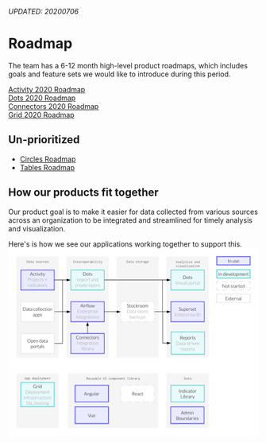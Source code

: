 _UPDATED: 20200706_

# Roadmap 
The team has a 6-12 month high-level product roadmaps, which includes goals and feature sets we would like to introduce during this period.

[Activity 2020 Roadmap](/start/roadmap/activity-roadmap.md)<br>
[Dots 2020 Roadmap](/start/roadmap/dots-roadmap.md)<br>
[Connectors 2020 Roadmap](/start/roadmap/connectors-roadmap.md)<br>
[Grid 2020 Roadmap](/start/roadmap/grid-roadmap.md)

## Un-prioritized
  * [Circles Roadmap](https://github.com/hikaya/wiki/tree/ccc5bc2a36efd74ec633eff4a9812768a0f2950f/start/circles-roadmap.md)
  * [Tables Roadmap](https://github.com/hikaya/wiki/tree/ccc5bc2a36efd74ec633eff4a9812768a0f2950f/start/tables-roadmap.md)

## How our products fit together
Our product goal is to make it easier for data collected from various sources across an organization to be integrated and streamlined for timely analysis and visualization.

Here's is how we see our applications working together to support this.
![](../../.gitbook/assets/20200626_product_flow.png)



